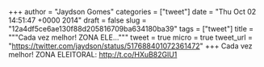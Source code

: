 
+++
author = "Jaydson Gomes"
categories = ["tweet"]
date = "Thu Oct 02 14:51:47 +0000 2014"
draft = false
slug = "12a4df5ce6ae130f88d205816709ba634180ba39"
tags = ["tweet"]
title = """Cada vez melhor! ZONA ELE..."""
tweet = true
micro = true
tweet_url = "https://twitter.com/jaydson/status/517688401072361472"
+++
Cada vez melhor! ZONA ELEITORAL: http://t.co/HXuB82GlU1
